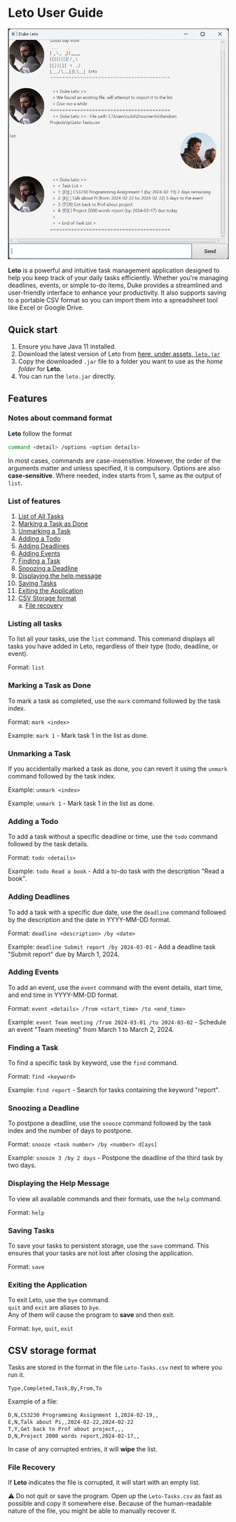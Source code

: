 # Leto User Guide

![Screenshot of Leto's GUI](Ui.png)

**Leto** is a powerful and intuitive task management application designed to help you keep track of your daily tasks
efficiently. Whether you're managing deadlines, events, or simple to-do items, Duke provides a streamlined and 
user-friendly interface to enhance your productivity. It also supports saving to a portable CSV format so you
can import them into a spreadsheet tool like Excel or Google Drive.

## Quick start
1. Ensure you have Java 11 installed.
2. Download the latest version of Leto from [here, under assets, `leto.jar`](https://github.com/camille-readbean/ip/releases/)
3. Copy the downloaded `.jar` file to a folder you want to use as the _home folder_ for __Leto__.
4. You can run the `leto.jar` directly.

## Features

### Notes about command format
**Leto** follow the format 
```bash
command <detail> /options <option details>
```
In most cases, commands are case-insensitive. However, the order of the arguments matter and unless
specified, it is compulsory. Options are also **case-sensitive**. 
Where needed, index starts from 1, same as the output of `list`.

### List of features
1. [List of All Tasks](#listing-all-tasks)
2. [Marking a Task as Done](#marking-a-task-as-done)
3. [Unmarking a Task](#unmarking-a-task)
4. [Adding a Todo](#adding-a-todo)
5. [Adding Deadlines](#adding-deadlines)
6. [Adding Events](#adding-events)
7. [Finding a Task](#finding-a-task)
8. [Snoozing a Deadline](#snoozing-a-deadline)
9. [Displaying the help message](#displaying-the-help-message)
10. [Saving Tasks](#saving-tasks)
11. [Exiting the Application](#exiting-the-application)
12. [CSV Storage format](#csv-storage-format)  
    a. [File recovery](#file-recovery)   

### Listing all tasks
To list all your tasks, use the `list` command. This command displays all tasks you have added in Leto, regardless of their type (todo, deadline, or event).

Format: `list`

### Marking a Task as Done
To mark a task as completed, use the `mark` command followed by the task index.

Format: `mark <index>`

Example: `mark 1` - Mark task 1 in the list as done.

### Unmarking a Task
If you accidentally marked a task as done, you can revert it using the `unmark` command followed by the task index.

Example: `unmark <index>`

Example: `unmark 1` - Mark task 1 in the list as done.

### Adding a Todo
To add a task without a specific deadline or time, use the `todo` command followed by the task details.

Format: `todo <details>`

Example: `todo Read a book` - Add a to-do task with the description "Read a book".

### Adding Deadlines
To add a task with a specific due date, use the `deadline` command followed by the description and the date in YYYY-MM-DD format.

Format: `deadline <description> /by <date>`

Example: `deadline Submit report /by 2024-03-01` - Add a deadline task "Submit report" due by March 1, 2024.


### Adding Events
To add an event, use the `event` command with the event details, start time, and end time in YYYY-MM-DD format.

Format: `event <details> /from <start_time> /to <end_time>`

Example: `event Team meeting /from 2024-03-01 /to 2024-03-02` - Schedule an event "Team meeting" from March 1 to March 2, 2024.

### Finding a Task
To find a specific task by keyword, use the `find` command.

Format: `find <keyword>`

Example: `find report` - Search for tasks containing the keyword "report".

### Snoozing a Deadline
To postpone a deadline, use the `snooze` command followed by the task index and the number of days to postpone.

Format: `snooze <task number> /by <number> d[ays]`

Example: `snooze 3 /by 2 days` - Postpone the deadline of the third task by two days.

### Displaying the Help Message
To view all available commands and their formats, use the `help` command.

Format: `help`

### Saving Tasks
To save your tasks to persistent storage, use the `save` command. This ensures that your tasks are not lost after closing the application.

Format: `save`

### Exiting the Application
To exit Leto, use the `bye` command.  
`quit` and `exit` are aliases to `bye`.  
Any of them will cause the program to **save** and then exit.

Format: `bye`, `quit`, `exit`

## CSV storage format
Tasks are stored in the format in the file `Leto-Tasks.csv` next to where you run it.  
```
Type,Completed,Task,By,From,To
```

Example of a file:
```
D,N,CS3230 Programming Assignment 1,2024-02-19,,
E,N,Talk about Pi,,2024-02-22,2024-02-22
T,Y,Get back to Prof about project,,,
D,N,Project 2000 words report,2024-02-17,,

```

In case of any corrupted entries, it will **wipe** the list.  
  
### File Recovery
If **Leto** indicates the file is corrupted, it will start
with an empty list.

:warning: Do not quit or save the program. Open up the `Leto-Tasks.csv` as fast as possible and
copy it somewhere else. 
Because of the human-readable nature of the file, you might be able to
manually recover it.
